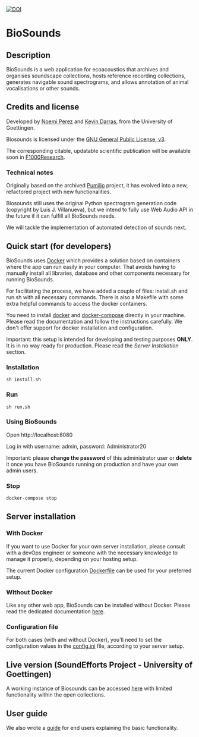 [![DOI](https://zenodo.org/badge/289528634.svg)](https://zenodo.org/badge/latestdoi/289528634)

# BioSounds

## Description

BioSounds is a web application for ecoacoustics that archives and organises soundscape collections, hosts reference recording collections, generates navigable sound spectrograms, and allows annotation of animal vocalisations or other sounds.

## Credits and license

Developed by [Noemi Perez](https://github.com/nperezg) and [Kevin Darras](https://github.com/kdarras), from the University of Goettingen.

Biosounds is licensed under the [GNU General Public License, v3](https://www.gnu.org/licenses/gpl-3.0.en.html).

The corresponding citable, updatable scientific publication will be available soon in [F1000Research](https://f1000research.com/).

### Technical notes

Originally based on the archived [Pumilio](https://github.com/ljvillanueva/pumilio) project, it has evolved into a new, refactored project with new functionalities. 

Biosounds still uses the original Python spectrogram generation code (copyright by Luis J. Villanueva), but we intend to fully use Web Audio API in the future if it can fulfill all BioSounds needs. 

We will tackle the implementation of automated detection of sounds next.

## Quick start (for developers)

BioSounds uses [Docker](https://www.docker.com) which provides a solution based on containers where the app can run easily in your computer. That avoids having to manually install all libraries, database and other components necessary for running BioSounds. 

For facilitating the process, we have added a couple of files: install.sh and run.sh with all necessary commands. There is also a Makefile with some extra helpful commands to access the docker containers.

You need to install [docker](https://docs.docker.com/engine/install) and [docker-compose](https://docs.docker.com/compose/install) directly in your machine. Please read the documentation and follow the instructions carefully. We don't offer support for docker installation and configuration.

Important: this setup is intended for developing and testing purposes **ONLY**. It is in no way ready for production. Please read the _Server Installation_ section.

### Installation

```sh install.sh```

### Run

```sh run.sh```

### Using BioSounds

Open http://localhost:8080

Log in with username: admin, password: Administrator20

Important: please **change the password** of this administrator user or **delete** it once you have BioSounds running on production and have your own admin users.

### Stop

```docker-compose stop```

## Server installation

### With Docker

If you want to use Docker for your own server installation, please consult with a devOps engineer or someone with the necessary knowledge to manage it properly, depending on your hosting setup. 

The current Docker configuration [Dockerfile](src/Dockerfile) can be used for your preferred setup.

### Without Docker

Like any other web app, BioSounds can be installed without Docker. Please read the dedicated documentation [here](docs/installation.md).

### Configuration file

For both cases (with and without Docker), you'll need to set the configuration values in the [config.ini](src/config/config.ini) file, according to your server setup. 

## Live version (SoundEfforts Project - University of Goettingen)

A working instance of Biosounds can be accessed [here](https://soundefforts.uni-goettingen.de/biosounds) with limited functionality within the open collections.

## User guide

We also wrote a [guide](docs/user_guide.md) for end users explaining the basic functionality.
